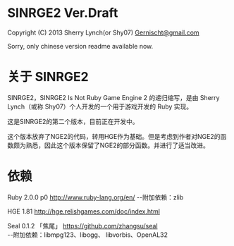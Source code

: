 SINRGE2 Ver.Draft
=================
Copyright (C) 2013 Sherry Lynch(or Shy07) <Gernischt@gmail.com>

Sorry, only chinese version readme available now.

关于 SINRGE2
==================

SINRGE2，SINRGE2 Is Not Ruby Game Engine 2 的递归缩写，是由 Sherry Lynch（或称 Shy07）个人开发的一个用于游戏开发的 Ruby 实现。

这是SINRGE2的第二个版本，目前正在开发中。

这个版本放弃了NGE2的代码，转用HGE作为基础。但是考虑到作者对NGE2的函数颇为熟悉，因此这个版本保留了NGE2的部分函数。并进行了适当改进。

依赖
==================

Ruby 2.0.0 p0 http://www.ruby-lang.org/en/
--附加依赖：zlib

HGE 1.81 http://hge.relishgames.com/doc/index.html  

Seal 0.1.2 「焦尾」 https://github.com/zhangsu/seal  
--附加依赖：libmpg123、libogg、 libvorbis、OpenAL32


